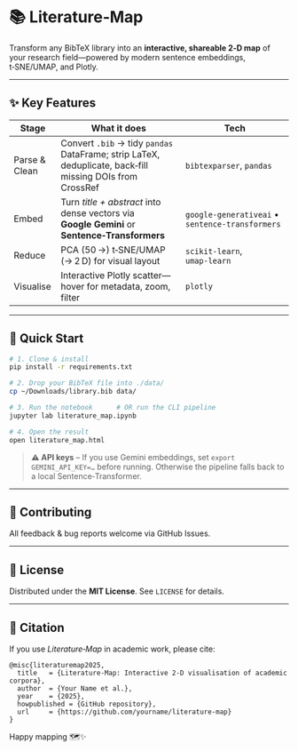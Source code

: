 # 📚 Literature‑Map

Transform any BibTeX library into an **interactive, shareable 2‑D map** of your research field—powered by modern sentence embeddings, t‑SNE/UMAP, and Plotly.

---

## ✨ Key Features

| Stage              | What it does                                                                                             | Tech                                            |
| ------------------ | -------------------------------------------------------------------------------------------------------- | ----------------------------------------------- |
| Parse & Clean      | Convert `.bib` → tidy `pandas` DataFrame; strip LaTeX, deduplicate, back‑fill missing DOIs from CrossRef | `bibtexparser`, `pandas`                        |
| Embed              | Turn *title + abstract* into dense vectors via **Google Gemini** or **Sentence‑Transformers**            | `google‑generativeai` • `sentence‑transformers` |
| Reduce             | PCA (50 →) t‑SNE/UMAP (→ 2 D) for visual layout                                                          | `scikit‑learn`, `umap‑learn`                    |
| Visualise          | Interactive Plotly scatter—hover for metadata, zoom, filter                                              | `plotly`                                        |

---

## 🚀 Quick Start

```bash
# 1. Clone & install
pip install -r requirements.txt

# 2. Drop your BibTeX file into ./data/
cp ~/Downloads/library.bib data/

# 3. Run the notebook      # OR run the CLI pipeline
jupyter lab literature_map.ipynb

# 4. Open the result
open literature_map.html
```

> **⚠️ API keys** – If you use Gemini embeddings, set `export GEMINI_API_KEY=…` before running. Otherwise the pipeline falls back to a local Sentence‑Transformer.

---

## 🙌 Contributing

All feedback & bug reports welcome via GitHub Issues.

---

## 📄 License

Distributed under the **MIT License**. See `LICENSE` for details.

---

## 📜 Citation

If you use *Literature‑Map* in academic work, please cite:

```text
@misc{literaturemap2025,
  title   = {Literature‑Map: Interactive 2‑D visualisation of academic corpora},
  author  = {Your Name et al.},
  year    = {2025},
  howpublished = {GitHub repository},
  url     = {https://github.com/yourname/literature-map}
}
```

Happy mapping 🗺✨

